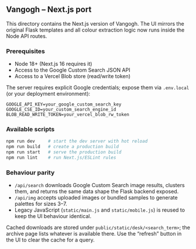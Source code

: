 ## Vangogh – Next.js port

This directory contains the Next.js version of Vangogh. The UI mirrors the original Flask templates and all colour extraction logic now runs inside the Node API routes.

### Prerequisites

- Node 18+ (Next.js 16 requires it)
- Access to the Google Custom Search JSON API
- Access to a Vercel Blob store (read/write token)

The server requires explicit Google credentials; expose them via `.env.local` (or your deployment environment):

```
GOOGLE_API_KEY=your_google_custom_search_key
GOOGLE_CSE_ID=your_custom_search_engine_id
BLOB_READ_WRITE_TOKEN=your_vercel_blob_rw_token
```

### Available scripts

```bash
npm run dev     # start the dev server with hot reload
npm run build   # create a production build
npm run start   # serve the production build
npm run lint    # run Next.js/ESLint rules
```

### Behaviour parity

- `/api/search` downloads Google Custom Search image results, clusters them, and returns the same data shape the Flask backend exposed.
- `/api/img` accepts uploaded images or bundled samples to generate palettes for sizes 3–7.
- Legacy JavaScript (`static/main.js` and `static/mobile.js`) is reused to keep the UI behaviour identical.

Cached downloads are stored under `public/static/desk/<search_term>`; the archive page lists whatever is available there. Use the “refresh” button in the UI to clear the cache for a query.
